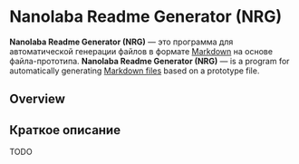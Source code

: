 <!--nrg.languages=en,ru-->
<!--nrg.defaultLanguage=en-->

# Nanolaba Readme Generator (NRG)

<!--nrg.widget.languages-->

**Nanolaba Readme Generator (NRG)** — это программа для автоматической генерации файлов в формате              <!--ru-->
[Markdown]( https://en.wikipedia.org/wiki/Markdown) на основе
файла-прототипа.                                                                    <!--ru-->
**Nanolaba Readme Generator (NRG)** — is a program for automatically                                           <!--en-->
generating [Markdown files]( https://en.wikipedia.org/wiki/Markdown) based on a prototype
file.                                                   <!--en-->

## Overview<!--en-->

## Краткое описание<!--ru-->

TODO